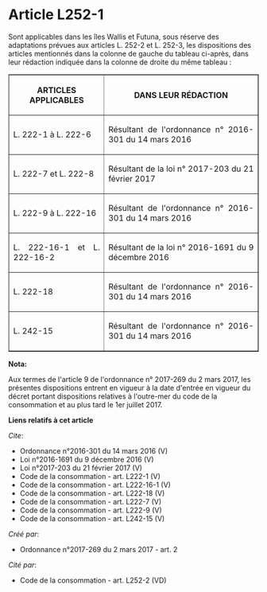 # Article L252-1

Sont applicables dans les îles Wallis et Futuna, sous réserve des adaptations prévues aux articles L. 252-2 et L. 252-3, les
dispositions des articles mentionnés dans la colonne de gauche du tableau ci-après, dans leur rédaction indiquée dans la
colonne de droite du même tableau : 

<table border="1">
      <tbody>
        <tr>
          <th>

ARTICLES APPLICABLES 

</th>
          <th>

DANS LEUR RÉDACTION 

</th>
        </tr>
        <tr>
          <td align="justify" valign="middle">

L. 222-1 à L. 222-6 

</td>
          <td valign="middle" align="justify">

Résultant de l'ordonnance n° 2016-301 du 14 mars 2016 

</td>
        </tr>
        <tr>
          <td valign="middle" align="justify">

L. 222-7 et L. 222-8 

</td>
          <td valign="middle" align="justify">

Résultant de la loi n° 2017-203 du 21 février 2017 

</td>
        </tr>
        <tr>
          <td valign="middle" align="justify">

L. 222-9 à L. 222-16 

</td>
          <td align="justify" valign="middle">

Résultant de l'ordonnance n° 2016-301 du 14 mars 2016 

</td>
        </tr>
        <tr>
          <td valign="middle" align="justify">

L. 222-16-1 et L. 222-16-2 

</td>
          <td align="justify" valign="middle">

Résultant de la loi n° 2016-1691 du 9 décembre 2016 

</td>
        </tr>
        <tr>
          <td valign="middle" align="justify">

L. 222-18 

</td>
          <td valign="middle" align="justify">

Résultant de l'ordonnance n° 2016-301 du 14 mars 2016 

</td>
        </tr>
        <tr>
          <td valign="middle" align="justify">

L. 242-15

</td>
          <td align="justify" valign="middle">

Résultant de l'ordonnance n° 2016-301 du 14 mars 2016

</td>
        </tr>
      </tbody>
    </table>

**Nota:**

Aux termes de l'article 9 de l'ordonnance n° 2017-269 du 2 mars 2017,   les présentes dispositions entrent en vigueur à la
date d'entrée en   vigueur du décret portant dispositions relatives à l'outre-mer du code   de la consommation et au plus
tard le 1er juillet 2017.

**Liens relatifs à cet article**

_Cite_:

  - Ordonnance n°2016-301 du 14 mars 2016 (V)
  - Loi n°2016-1691 du 9 décembre 2016 (V)
  - Loi n°2017-203 du 21 février 2017 (V)
  - Code de la consommation - art. L222-1 (V)
  - Code de la consommation - art. L222-16-1 (V)
  - Code de la consommation - art. L222-18 (V)
  - Code de la consommation - art. L222-7 (V)
  - Code de la consommation - art. L222-9 (V)
  - Code de la consommation - art. L242-15 (V)

_Créé par_:

  - Ordonnance n°2017-269 du 2 mars 2017 - art. 2

_Cité par_:

  - Code de la consommation - art. L252-2 (VD)
